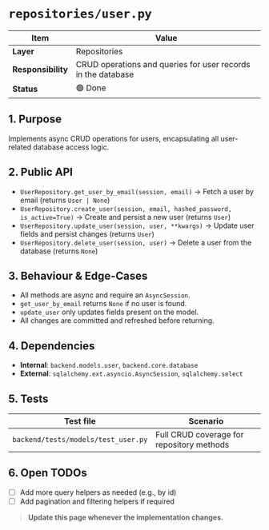 <!-- filepath: c:\Users\00010654\Documents\Git\ReViewPoint\docs\backend\repositories\user.py.md -->
# `repositories/user.py`

| Item | Value |
|------|-------|
| **Layer** | Repositories |
| **Responsibility** | CRUD operations and queries for user records in the database |
| **Status** | 🟢 Done |

## 1. Purpose  
Implements async CRUD operations for users, encapsulating all user-related database access logic.

## 2. Public API  
- `UserRepository.get_user_by_email(session, email)` → Fetch a user by email (returns `User | None`)
- `UserRepository.create_user(session, email, hashed_password, is_active=True)` → Create and persist a new user (returns `User`)
- `UserRepository.update_user(session, user, **kwargs)` → Update user fields and persist changes (returns `User`)
- `UserRepository.delete_user(session, user)` → Delete a user from the database (returns `None`)

## 3. Behaviour & Edge-Cases  
- All methods are async and require an `AsyncSession`.
- `get_user_by_email` returns `None` if no user is found.
- `update_user` only updates fields present on the model.
- All changes are committed and refreshed before returning.

## 4. Dependencies  
- **Internal**: `backend.models.user`, `backend.core.database`
- **External**: `sqlalchemy.ext.asyncio.AsyncSession`, `sqlalchemy.select`

## 5. Tests  
| Test file | Scenario |
|-----------|----------|
| `backend/tests/models/test_user.py` | Full CRUD coverage for repository methods |

## 6. Open TODOs  
- [ ] Add more query helpers as needed (e.g., by id)
- [ ] Add pagination and filtering helpers if required

> **Update this page whenever the implementation changes.**
